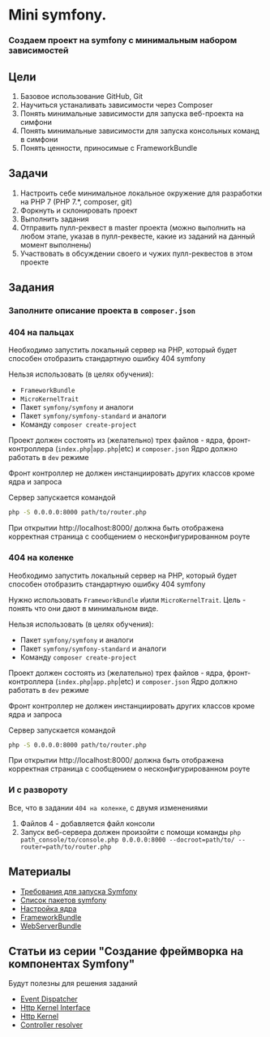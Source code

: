 # Mini symfony. 
### Создаем проект на symfony с минимальным набором зависимостей

## Цели

1. Базовое использование GitHub, Git
2. Научиться устаналивать зависимости через Composer
3. Понять минимальные зависимости для запуска веб-проекта на симфони
4. Понять минимальные зависимости для запуска консольных команд в симфони
5. Понять ценности, приносимые с FrameworkBundle

## Задачи

1. Настроить себе минимальное локальное окружение для разработки на PHP 7 (PHP 7.\*, composer, git)
2. Форкнуть и склонировать проект
3. Выполнить задания
4. Отправить пулл-реквест в master проекта (можно выполнить на любом этапе, указав в пулл-реквесте, какие из заданий на данный момент выполнены)
5. Участвовать в обсуждении своего и чужих пулл-реквестов в этом проекте

## Задания

### Заполните описание проекта в `composer.json`

### 404 на пальцах

Необходимо запустить локальный сервер на PHP, который будет способен отобразить стандартную ошибку 404 symfony

Нельзя использовать (в целях обучения):
 - `FrameworkBundle` 
 - `MicroKernelTrait` 
 - Пакет `symfony/symfony` и аналоги
 - Пакет `symfony/symfony-standard` и аналоги
 - Команду `composer create-project`

Проект должен состоять из (желательно) трех файлов - ядра, фронт-контроллера (`index.php`|`app.php`|etc) и `composer.json`
Ядро должно работать в `dev` режиме

Фронт контроллер не должен инстанциировать других классов кроме ядра и запроса

Сервер запускается командой 
```sh
php -S 0.0.0.0:8000 path/to/router.php
```

При открытии http://localhost:8000/ должна быть отображена корректная страница с сообщением о несконфигурированном роуте

### 404 на коленке

Необходимо запустить локальный сервер на PHP, который будет способен отобразить стандартную ошибку 404 symfony

Нужно использовать `FrameworkBundle` и\или `MicroKernelTrait`. Цель - понять что они дают в минимальном виде.

Нельзя использовать (в целях обучения):
 - Пакет `symfony/symfony` и аналоги
 - Пакет `symfony/symfony-standard` и аналоги
 - Команду `composer create-project`

Проект должен состоять из (желательно) трех файлов - ядра, фронт-контроллера (`index.php`|`app.php`|etc) и `composer.json`
Ядро должно работать в `dev` режиме

Фронт контроллер не должен инстанциировать других классов кроме ядра и запроса

Сервер запускается командой 
```sh
php -S 0.0.0.0:8000 path/to/router.php
```

При открытии http://localhost:8000/ должна быть отображена корректная страница с сообщением о несконфигурированном роуте

### И с развороту

Все, что в задании `404 на коленке`, с двумя изменениями

 1. Файлов 4 - добавляется файл консоли 
 2. Запуск веб-сервера должен произойти с помощи команды `php path_console/to/console.php 0.0.0.0:8000 --docroot=path/to/ --router=path/to/router.php`

## Материалы

* [Требования для запуска Symfony](http://symfony.com/doc/current/reference/requirements.html)
* [Список пакетов symfony](https://packagist.org/packages/symfony/)
* [Настройка ядра](http://symfony.com/doc/current/reference/configuration/kernel.html)
* [FrameworkBundle](https://github.com/symfony/framework-bundle)
* [WebServerBundle](https://github.com/symfony/web-server-bundle)

## Статьи из серии "Создание фреймворка на компонентах Symfony"

Будут полезны для решения заданий

* [Event Dispatcher](https://symfony.com/doc/current/create_framework/event_dispatcher.html#main)
* [Http Kernel Interface](https://symfony.com/doc/current/create_framework/http_kernel_httpkernelinterface.html#main)
* [Http Kernel](https://symfony.com/doc/current/create_framework/http_kernel_httpkernel_class.html#main)
* [Controller resolver](https://symfony.com/doc/current/create_framework/http_kernel_controller_resolver.html#main)
